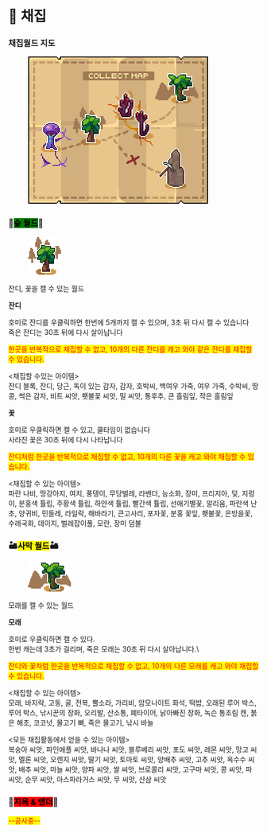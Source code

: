 # 🌿 채집

### **채집월드 지도**

<div align="left"><figure><img src="../../.gitbook/assets/collect_map (1).png" alt=""><figcaption></figcaption></figure></div>

### 🌳<mark style="background-color:green;">**숲 월드**</mark>🌳

<div align="left"><figure><img src="../../.gitbook/assets/xx.png" alt=""><figcaption></figcaption></figure></div>

잔디, 꽃을 캘 수 있는 월드

**잔디**

호미로 잔디를 우클릭하면 한번에 5개까지 캘 수 있으며, 3초 뒤 다시 캘 수 있습니다\
죽은 잔디는 30초 뒤에 다시 살아납니다

<mark style="color:red;">한곳을 반복적으로 채집할 수 없고, 10개의 다른 잔디를 캐고 와야 같은 잔디를 채집할 수 있습니다.</mark>

<채집할 수있는 아이템>\
잔디 블록, 잔디, 당근, 독이 있는 감자, 감자, 호박씨, 백여우 가죽, 여우 가죽, 수박씨, 땅콩, 썩은 감자, 비트 씨앗, 횃불꽃 씨앗, 밀 씨앗, 통후추, 큰 흘림잎, 작은 흘림잎



**꽃**

호미로 우클릭하면 캘 수 있고, 쿨타임이 없습니다\
사라진 꽃은 30초 뒤에 다시 나타납니다

<mark style="color:red;">잔디처럼 한곳을 반복적으로 채집할 수 없고, 10개의 다른 꽃을 캐고 와야 채집할 수 있습니다.</mark>

<채집할 수 있는 아이템>\
파란 나비, 땅강아지, 여치, 풍뎅이, 무당벌레, 라벤더, 능소화, 장미, 프리지아, 덫, 지렁이, 분홍색 튤립, 주황색 튤립, 하얀색 튤립, 빨간색 튤립, 선애기별꽃, 알리움, 파란색 난초, 양귀비, 민들레, 라일락, 해바라기, 큰고사리, 포자꽃, 분홍 꽃잎, 횃불꽃, 은방을꽃, 수레국화, 데이지, 벌레잡이풀, 모란, 장미 덤불



### 🏜️<mark style="background-color:yellow;">**사막 월드**</mark>🏜️

<div align="left"><figure><img src="../../.gitbook/assets/xxxx.png" alt=""><figcaption></figcaption></figure></div>

모래를 캘 수 있는 월드

**모래**

호미로 우클릭하면 캘 수 있다.\
한번 캐는데 3초가 걸리며, 죽은 모래는 30초 뒤 다시 살아납니다.\


<mark style="color:red;">잔디와 꽃처럼 한곳을 반복적으로 채집할 수 없고, 10개의 다른 모래를 캐고 와야 채집할 수 있습니다.</mark>

<채집할 수 있는 아이템>\
모래, 바지락, 고동, 굴, 전복, 뿔소라, 가리비, 암모나이트 화석, 떡밥, 오래된 루어 박스, 루어 박스, 낚시꾼의 장화, 오리발, 산소통, 폐타이어, 낡아빠진 장화, 녹슨 통조림 캔, 붉은 해초, 코코넛, 물고기 뼈, 죽은 물고기, 낚시 바늘



<모든 채집활동에서 얻을 수 있는 아이템>\
복숭아 씨앗, 파인애플 씨앗, 바나나 씨앗, 블루베리 씨앗, 포도 씨앗, 레몬 씨앗, 망고 씨앗, 멜론 씨앗, 오렌지 씨앗, 딸기 씨앗, 토마토 씨앗, 양배추 씨앗, 고추 씨앗, 옥수수 씨앗, 배추 씨앗, 마늘 씨앗, 양파 씨앗, 쌀 씨앗, 브로콜리 씨앗, 고구마 씨앗, 콩 씨앗, 파 씨앗, 순무 씨앗, 아스파라거스 씨앗, 무 씨앗, 산삼 씨앗



### 🚧<mark style="background-color:red;">**지옥 & 엔더**</mark>🚧

<mark style="color:red;">--공사중--</mark>
